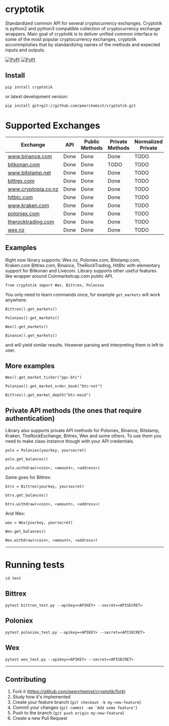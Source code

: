 # cryptotik
Standardized common API for several cryptocurrency exchanges.
Cryptotik is python2 and python3 compatible collection of cryptocurrency exchange wrappers.
Main goal of cryptotik is to deliver unified common interface to some of the most popular cryptocurrency exchanges, cryptotik accommplishes that by standardizing names of the methods and expected inputs and outputs.

[![PyPI](https://img.shields.io/pypi/l/cryptotik.svg?style=flat-square)]()
[![PyPI](https://img.shields.io/pypi/v/cryptotik.svg?style=flat-square)](https://pypi.python.org/pypi/cryptotik/)

## Install

`pip install cryptotik`

or latest development version:

`pip install git+git://github.com/peerchemist/cryptotik.git`

# Supported Exchanges
| Exchange            | API  | Public Methods    | Private Methods    | Normalized Private | Normalized Public | Tests |
|---------------------|------|-------------------|--------------------|--------------------|-------------------|-------|
| www.binance.com     | Done | Done              | Done               | TODO               | Done              | Done  |
| [bitkonan.com](https://bitkonan.com/)        | Done | Done              | TODO                 | TODO             | TODO              | Done  |
| www.bitstamp.net    | Done | Done              | Done               | TODO               | Done              | Done  |
| [bittrex.com](https://bittrex.com/)         | Done | Done              | Done               | TODO             | Done              | Done  |
| www.cryptopia.co.nz | Done | Done              | Done               | TODO               | Done              | Done  |
| [hitbtc.com](https://hitbtc.com/)          | Done | Done              | Done                 | TODO             | Done              | Done  |
| www.kraken.com      | Done | Done              | Done               | TODO               | Done              | Done  |
| [poloniex.com](https://poloniex.com/)        | Done | Done              | Done               | TODO               | Done              | Done  |
| [therocktrading.com](https://therocktrading.com/)  | Done | Done              | Done               | TODO               | Done              | Done  |
| [wex.nz](https://wex.nz/)              | Done | Done              | Done               | TODO               | Done              | Done  |


## Examples

Right now library supports: Wex.nz, Poloniex.com, Bitstamp.com, Kraken.com Bittrex.com, Binance, TheRockTrading, HitBtc with elementary support for Bitkonan and Livecoin.
Library supports other useful features like wrapper around Coinmarketcap.com public API.

`from cryptotik import Wex, Bittrex, Poloniex`

You only need to learn commands once, for example `get_markets` will work anywhere:

`Bittrex().get_markets()`

`Poloniex().get_markets()`

`Wex().get_markets()`

`Binance().get_markets()`

and will yield similar results. However parsing and interpreting them is left to user.

## More examples

`Wex().get_market_ticker("ppc-btc")`

`Poloniex().get_market_order_book("btc-nxt")`

`Bittrex().get_market_depth("btc-maid")`

## Private API methods (the ones that require authentication)

Library also supports private API methods for Poloniex, Binance, Bitstamp, Kraken, TheRockExchange, Bittrex, Wex and some others.
To use them you need to make class instance though with your API credentials.

`polo = Poloniex(yourkey, yoursecret)`

`polo.get_balances()`

`polo.withdraw(<coin>, <amount>, <address>)`

Same goes for Bittrex:

`btrx = Bittrex(yourkey, yoursecret)`

`btrx.get_balances()`

`btrx.withdraw(<coin>, <amount>, <address>)`

And Wex:

`wex = Wex(yourkey, yoursecret)`

`Wex.get_balances()`

`Wex.withdraw(<coin>, <amount>, <address>)`

----------------------------------------------------------

# Running tests

`cd test`

## Bittrex
`pytest bittrex_test.py --apikey=<APIKEY> --secret=<APISECRET>`

## Poloniex
`pytest poloniex_test.py --apikey=<APIKEY> --secret=<APISECRET>`

## Wex

`pytest wex_test.py --apikey=<APIKEY> --secret=<APISECRET>`

____________________________________________________________

## Contributing

1. Fork it (https://github.com/peerchemist/cryptotik/fork)
2. Study how it's implemented
3. Create your feature branch (`git checkout -b my-new-feature`)
4. Commit your changes (`git commit -am 'Add some feature'`)
5. Push to the branch (`git push origin my-new-feature`)
6. Create a new Pull Request
